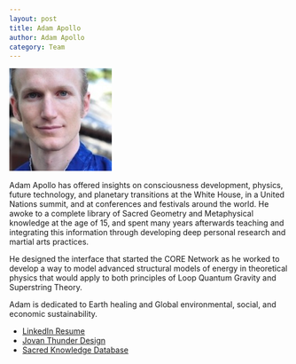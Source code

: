 ```yaml
--- 
layout: post
title: Adam Apollo
author: Adam Apollo
category: Team
---
```


<img width="185" height="185" src="/IMG/Adam_Apollo1-185x185.jpg" class="thumbnail-post alignleft wp-post-image" alt="Adam Apollo" title="Adam Apollo">

<p>Adam Apollo has offered insights on consciousness development, physics, future technology, and planetary transitions at the White House, in a United Nations summit, and at conferences and festivals around the world. He awoke to a complete library of Sacred Geometry and Metaphysical knowledge at the age of 15, and spent many years afterwards teaching and integrating this information through developing deep personal research and martial arts practices.</P>
<p>He designed the interface that started the CORE Network as he worked to develop a way to model advanced structural models of energy in theoretical physics that would apply to both principles of Loop Quantum Gravity and Superstring Theory.</p>

<p>Adam is dedicated to Earth healing and Global environmental, social, and economic sustainability.</p>

<ul>
  <li><a href='http://www.linkedin.com/in/adamapollo'>LinkedIn Resume</a></li>
  <li><a href='http://www.jovanthunder.com'>Jovan Thunder Design</a></li>
  <li><a href='http://www.adamapollo.info'>Sacred Knowledge Database</a></li>
</ul>
